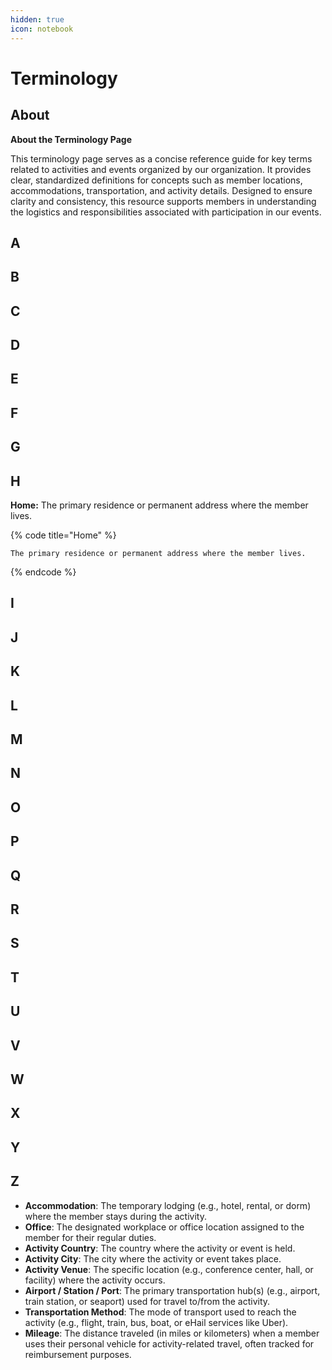 ```yaml
---
hidden: true
icon: notebook
---
```


# Terminology

## About

**About the Terminology Page**

This terminology page serves as a concise reference guide for key terms related to activities and events organized by our organization. It provides clear, standardized definitions for concepts such as member locations, accommodations, transportation, and activity details. Designed to ensure clarity and consistency, this resource supports members in understanding the logistics and responsibilities associated with participation in our events.



## A

## B

## C

## D

## E

## F

## G

## H

**Home:** The primary residence or permanent address where the member lives.

{% code title="Home" %}
```
The primary residence or permanent address where the member lives.
```
{% endcode %}



## I

## J

## K

## L

## M

## N

## O

## P

## Q

## R

## S

## T

## U

## V

## W

## X

## Y

## Z



* **Accommodation**: The temporary lodging (e.g., hotel, rental, or dorm) where the member stays during the activity.
* **Office**: The designated workplace or office location assigned to the member for their regular duties.
* **Activity Country**: The country where the activity or event is held.
* **Activity City**: The city where the activity or event takes place.
* **Activity Venue**: The specific location (e.g., conference center, hall, or facility) where the activity occurs.
* **Airport / Station / Port**: The primary transportation hub(s) (e.g., airport, train station, or seaport) used for travel to/from the activity.
* **Transportation Method**: The mode of transport used to reach the activity (e.g., flight, train, bus, boat, or eHail services like Uber).
* **Mileage**: The distance traveled (in miles or kilometers) when a member uses their personal vehicle for activity-related travel, often tracked for reimbursement purposes.
